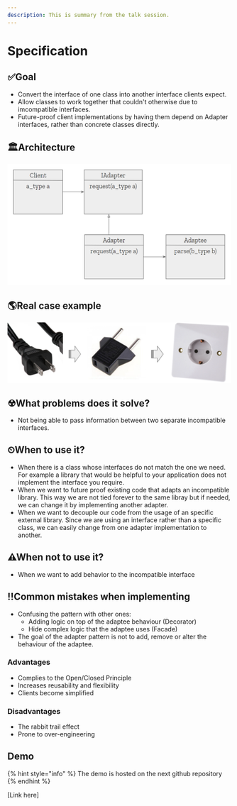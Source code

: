 ```yaml
---
description: This is summary from the talk session.
---
```


# Specification

## ✅Goal

* Convert the interface of one class into another interface clients expect.
* Allow classes to work together that couldn't otherwise due to imcompatible interfaces.
* Future-proof client implementations by having them depend on Adapter interfaces, rather than concrete classes directly.

## 🏛Architecture

![](https://raw.githubusercontent.com/luandaja/patterns-box/master/patterns/.gitbook/assets/adapter_architecture.png)

## 🌎Real case example

![](https://raw.githubusercontent.com/luandaja/patterns-box/master/patterns/.gitbook/assets/adapter_real_world_case.png)

## ☢What problems does it solve?

* Not being able to pass information between two separate incompatible interfaces.

## ⏲When to use it?

* When there is a class whose interfaces do not match the one we need. For example a library that would be helpful to your application does not implement the interface you require.
* When we want to future proof existing code that adapts an incompatible library. This way we are not tied forever to the same libray but if needed, we can change it by implementing another adapter.
* When we want to decouple our code from the usage of an specific external library. Since we are using an interface rather than a specific class, we can easily change from one adapter implementation to another. 


## ⚠When not to use it?

* When we want to add behavior to the incompatible interface

## ‼Common mistakes when implementing

* Confusing the pattern with other ones:
	* Adding logic on top of the adaptee behaviour (Decorator)
	* Hide complex logic that the adaptee uses (Facade)
* The goal of the adapter pattern is not to add, remove or alter the behaviour of the adaptee.

### Advantages

* Complies to the Open/Closed Principle
* Increases reusability and flexibility
* Clients become simplified

### Disadvantages 

* The rabbit trail effect
* Prone to over-engineering

## Demo 

{% hint style="info" %}
The demo is hosted on the next github repository
{% endhint %}

\[Link here\]

